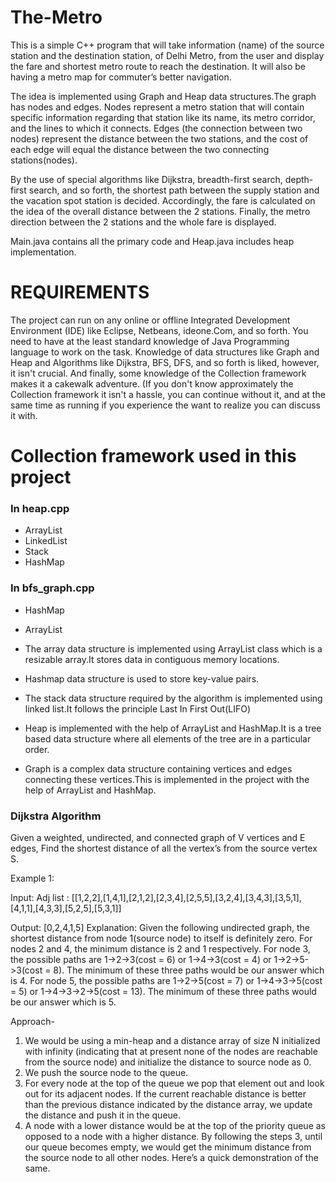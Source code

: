 # The-Metro
This is a simple C++ program that will take information (name) of the source station and the destination station, of Delhi Metro, from the user and display the fare and shortest metro route to reach the destination. It will also be having a metro map for commuter’s better navigation.

The idea is implemented using Graph and Heap data structures.The graph has nodes and edges. Nodes represent a metro station that will contain specific information regarding that station like its name, its metro corridor, and the lines to which it connects. Edges (the connection between two nodes) represent the distance between the two stations, and the cost of each edge will equal the distance between the two connecting stations(nodes).

By the use of special algorithms like Dijkstra, breadth-first search, depth-first search, and so forth, the shortest path between the supply station and the vacation spot station is decided. Accordingly, the fare is calculated on the idea of the overall distance between the 2 stations. Finally, the metro direction between the 2 stations and the whole fare is displayed.

Main.java contains all the primary code and Heap.java includes heap implementation.

# REQUIREMENTS

The project can run on any online or offline Integrated Development Environment (IDE) like Eclipse, Netbeans, ideone.Com, and so forth. You need to have at the least standard knowledge of Java Programming language to work on the task. Knowledge of data structures like Graph and Heap and Algorithms like Dijkstra, BFS, DFS, and so forth is liked, however, it isn't crucial. And finally, some knowledge of the Collection framework makes it a cakewalk adventure. (If you don't know approximately the Collection framework it isn't a hassle, you can continue without it, and at the same time as running if you experience the want to realize you can discuss it with.

# Collection framework used in this project
### In heap.cpp
* ArrayList
* LinkedList
* Stack
* HashMap
### In bfs_graph.cpp
* HashMap
* ArrayList

* The array data structure is implemented using ArrayList class which is a resizable array.It stores data in contiguous memory locations.
* Hashmap data structure is used to store key-value pairs.
* The stack data structure required by the algorithm is implemented using linked list.It follows the principle Last In First Out(LIFO)
* Heap is implemented with the help of ArrayList and HashMap.It is a tree based data structure where all elements of the tree are in a particular order.
* Graph is a complex data structure containing vertices and edges connecting these vertices.This is implemented in the project with the help of ArrayList and HashMap.
### Dijkstra Algorithm
Given a weighted, undirected, and connected graph of V vertices and E edges, Find the shortest distance of all the vertex’s from the source vertex S.

Example 1:

Input: 
Adj list : [[1,2,2],[1,4,1],[2,1,2],[2,3,4],[2,5,5],[3,2,4],[3,4,3],[3,5,1],[4,1,1],[4,3,3],[5,2,5],[5,3,1]]

Output: [0,2,4,1,5]
Explanation: Given the following undirected graph, the shortest distance from node 1(source node) to itself is definitely zero. For nodes 2 and 4, the minimum distance is 2 and 1 respectively.
For node 3, the possible paths are 1->2->3(cost = 6) or 1->4->3(cost = 4) or 1->2->5->3(cost = 8). The minimum of these three paths would be our answer which is 4.
For node 5, the possible paths are 1->2->5(cost = 7) or 1->4->3->5(cost = 5) or 1->4->3->2->5(cost = 13). The minimum of these three paths would be our answer which is 5.

Approach-
1. We would be using a min-heap and a distance array of size N initialized with infinity (indicating that at present none of the nodes are reachable from the source node) and initialize the distance to source node as 0.
2. We push the source node to the queue.
3. For every node at the top of the queue we pop that element out and look out for its adjacent nodes. If the current reachable distance is better than the previous distance indicated by the distance array, we update the distance and push it in the queue.
4. A node with a lower distance would be at the top of the priority queue as opposed to a node with a higher distance. By following the steps 3, until our queue becomes empty, we would get the minimum distance from the source node to all other nodes. Here’s a quick demonstration of the same.
